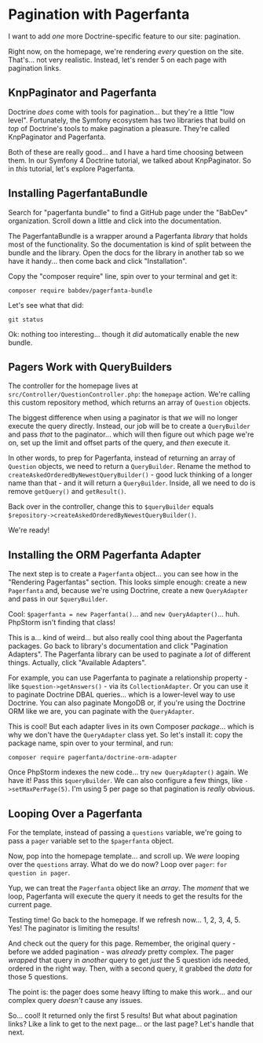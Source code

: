 # Pagination with Pagerfanta

I want to add *one* more Doctrine-specific feature to our site: pagination.

Right now, on the homepage, we're rendering *every* question on the site. That's...
not very realistic. Instead, let's render 5 on each page with pagination links.

## KnpPaginator and Pagerfanta

Doctrine *does* come with tools for pagination... but they're a little "low level".
Fortunately, the Symfony ecosystem has two libraries that build on *top* of
Doctrine's tools to make pagination a pleasure. They're called KnpPaginator and
Pagerfanta.

Both of these are really good... and I have a hard time choosing between them.
In our Symfony 4 Doctrine tutorial, we talked about KnpPaginator. So in *this*
tutorial, let's explore Pagerfanta.

## Installing PagerfantaBundle

Search for "pagerfanta bundle" to find a GitHub page under the "BabDev" organization.
Scroll down a little and click into the documentation.

The PagerfantaBundle is a wrapper around a Pagerfanta *library* that holds most
of the functionality. So the documentation is kind of split between the bundle and
the library. Open the docs for the library in another tab so we have it handy...
then come back and click "Installation".

Copy the "composer require" line, spin over to your terminal and get it:


```terminal
composer require babdev/pagerfanta-bundle
```

Let's see what that did:

```terminal
git status
```

Ok: nothing too interesting... though it *did* automatically enable the new bundle.

## Pagers Work with QueryBuilders

The controller for the homepage lives at `src/Controller/QuestionController.php`:
the `homepage` action. We're calling this custom repository method, which returns
an array of `Question` objects.

The biggest difference when using a paginator is that *we* will no longer execute
the query directly. Instead, our job will be to create a `QueryBuilder` and pass
*that* to the paginator... which will then figure out which page we're on, set
up the limit and offset parts of the query, and *then* execute it.

In other words, to prep for Pagerfanta, instead of returning an array of `Question`
objects, we need to return a `QueryBuilder`. Rename the method to
`createAskedOrderedByNewestQueryBuilder()` - good luck thinking of a longer name
than that - and it will return a `QueryBuilder`. Inside, all we need to do is
remove `getQuery()` and `getResult()`.

Back over in the controller, change this to `$queryBuilder` equals
`$repository->createAskedOrderedByNewestQueryBuilder()`.

We're ready!

## Installing the ORM Pagerfanta Adapter

The next step is to create a `Pagerfanta` object... you can see how in the "Rendering
Pagerfantas" section. This looks simple enough: create a new `Pagerfanta` and,
because we're using Doctrine, create a new `QueryAdapter` and pass in our
`$queryBuilder`.

Cool: `$pagerfanta = new Pagerfanta()`... and `new QueryAdapter()`... huh.
PhpStorm isn't finding that class!

This is a... kind of weird... but also really cool thing about the Pagerfanta
packages. Go back to library's documentation and click "Pagination Adapters".
The Pagerfanta library can be used to paginate a *lot* of different things.
Actually, click "Available Adapters".

For example, you can use Pagerfanta to paginate a relationship property - like
`$question->getAnswers()` - via its `CollectionAdapter`. Or you can use it to paginate
Doctrine DBAL queries... which is a lower-level way to use Doctrine. You can
also paginate MongoDB or, if you're using the Doctrine ORM like we are, you
can paginate with the `QueryAdapter`.

This is cool! But each adapter lives in its own Composer *package*... which is
why we don't have the `QueryAdapter` class yet. So let's install it: copy the
package name, spin over to your terminal, and run:

```terminal
composer require pagerfanta/doctrine-orm-adapter
```

Once PhpStorm indexes the new code... try `new QueryAdapter()` again. We have it!
Pass this `$queryBuilder`. We can also configure a few things, like
`->setMaxPerPage(5)`. I'm using 5 per page so that pagination is *really* obvious.

## Looping Over a Pagerfanta

For the template, instead of passing a `questions` variable, we're going to pass
a `pager` variable set to the `$pagerfanta` object.

Now, pop into the homepage template... and scroll up. We *were* looping over the
`questions` array. What do we do now? Loop over `pager`: `for question in pager`.

Yup, we can treat the `Pagerfanta` object like an *array*. The *moment* that we
loop, Pagerfanta will execute the query it needs to get the results for the current
page.

Testing time! Go back to the homepage. If we refresh now... 1, 2, 3, 4, 5. Yes!
The paginator is limiting the results!

And check out the query for this page. Remember, the original query - before we
added pagination - was *already* pretty complex. The pager *wrapped* that query
in *another* query to get *just* the 5 question ids needed, ordered in the right
way. Then, with a second query, it grabbed the *data* for those 5 questions.

The point is: the pager does some heavy lifting to make this work... and our complex
query *doesn't* cause any issues.

So... cool! It returned only the first 5 results! But what about pagination links?
Like a link to get to the next page... or the last page? Let's handle that next.
